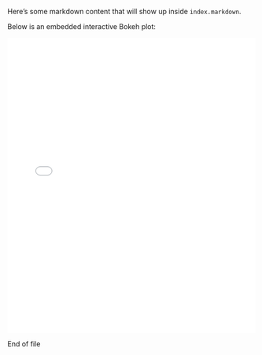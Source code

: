 Here’s some markdown content that will show up inside `index.markdown`.

Below is an embedded interactive Bokeh plot:

<iframe 
  src="images/myplot.html" 
  width="100%" 
  height="600" 
  frameborder="0"
  scrolling="no">
</iframe>

End of file